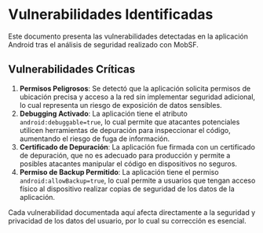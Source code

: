 # Vulnerabilidades Identificadas

Este documento presenta las vulnerabilidades detectadas en la aplicación Android tras el análisis de seguridad realizado con MobSF.

## Vulnerabilidades Críticas
1. **Permisos Peligrosos**: Se detectó que la aplicación solicita permisos de ubicación precisa y acceso a la red sin implementar seguridad adicional, lo cual representa un riesgo de exposición de datos sensibles.
2. **Debugging Activado**: La aplicación tiene el atributo `android:debuggable=true`, lo cual permite que atacantes potenciales utilicen herramientas de depuración para inspeccionar el código, aumentando el riesgo de fuga de información.
3. **Certificado de Depuración**: La aplicación fue firmada con un certificado de depuración, que no es adecuado para producción y permite a posibles atacantes manipular el código en dispositivos no seguros.
4. **Permiso de Backup Permitido**: La aplicación tiene el permiso `android:allowBackup=true`, lo cual permite a usuarios que tengan acceso físico al dispositivo realizar copias de seguridad de los datos de la aplicación.

Cada vulnerabilidad documentada aquí afecta directamente a la seguridad y privacidad de los datos del usuario, por lo cual su corrección es esencial.
